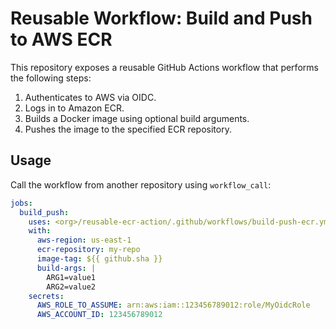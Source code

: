 # Reusable Workflow: Build and Push to AWS ECR

This repository exposes a reusable GitHub Actions workflow that performs the following steps:

1. Authenticates to AWS via OIDC.
2. Logs in to Amazon ECR.
3. Builds a Docker image using optional build arguments.
4. Pushes the image to the specified ECR repository.

## Usage

Call the workflow from another repository using `workflow_call`:

```yaml
jobs:
  build_push:
    uses: <org>/reusable-ecr-action/.github/workflows/build-push-ecr.yml@main
    with:
      aws-region: us-east-1
      ecr-repository: my-repo
      image-tag: ${{ github.sha }}
      build-args: |
        ARG1=value1
        ARG2=value2
    secrets:
      AWS_ROLE_TO_ASSUME: arn:aws:iam::123456789012:role/MyOidcRole
      AWS_ACCOUNT_ID: 123456789012
```

